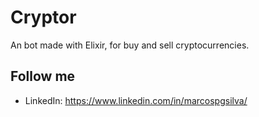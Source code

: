# Cryptor
An bot  made with Elixir, for buy and sell cryptocurrencies.

## Follow me

  * LinkedIn: https://www.linkedin.com/in/marcospgsilva/
